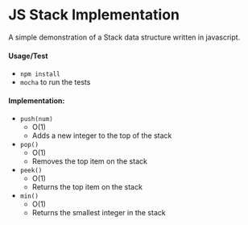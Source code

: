 JS Stack Implementation
========================

A simple demonstration of a Stack data structure written in javascript.

#### Usage/Test
* `npm install`
* `mocha` to run the tests

#### Implementation:
* `push(num)`
  * O(1) 
  * Adds a new integer to the top of the stack
* `pop()`
  * O(1)
  * Removes the top item on the stack
* `peek()`
  * O(1)
  * Returns the top item on the stack
* `min()`
  * O(1)
  * Returns the smallest integer in the stack